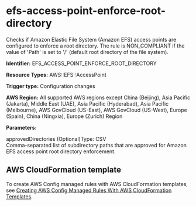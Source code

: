 # efs\-access\-point\-enforce\-root\-directory<a name="efs-access-point-enforce-root-directory"></a>

Checks if Amazon Elastic File System \(Amazon EFS\) access points are configured to enforce a root directory\. The rule is NON\_COMPLIANT if the value of 'Path' is set to '/' \(default root directory of the file system\)\. 

**Identifier:** EFS\_ACCESS\_POINT\_ENFORCE\_ROOT\_DIRECTORY

**Resource Types:** AWS::EFS::AccessPoint

**Trigger type:** Configuration changes

**AWS Region:** All supported AWS regions except China \(Beijing\), Asia Pacific \(Jakarta\), Middle East \(UAE\), Asia Pacific \(Hyderabad\), Asia Pacific \(Melbourne\), AWS GovCloud \(US\-East\), AWS GovCloud \(US\-West\), Europe \(Spain\), China \(Ningxia\), Europe \(Zurich\) Region

**Parameters:**

approvedDirectories \(Optional\)Type: CSV  
Comma\-separated list of subdirectory paths that are approved for Amazon EFS access point root directory enforcement\.

## AWS CloudFormation template<a name="w2aac12c33c15b9d257c17"></a>

To create AWS Config managed rules with AWS CloudFormation templates, see [Creating AWS Config Managed Rules With AWS CloudFormation Templates](aws-config-managed-rules-cloudformation-templates.md)\.